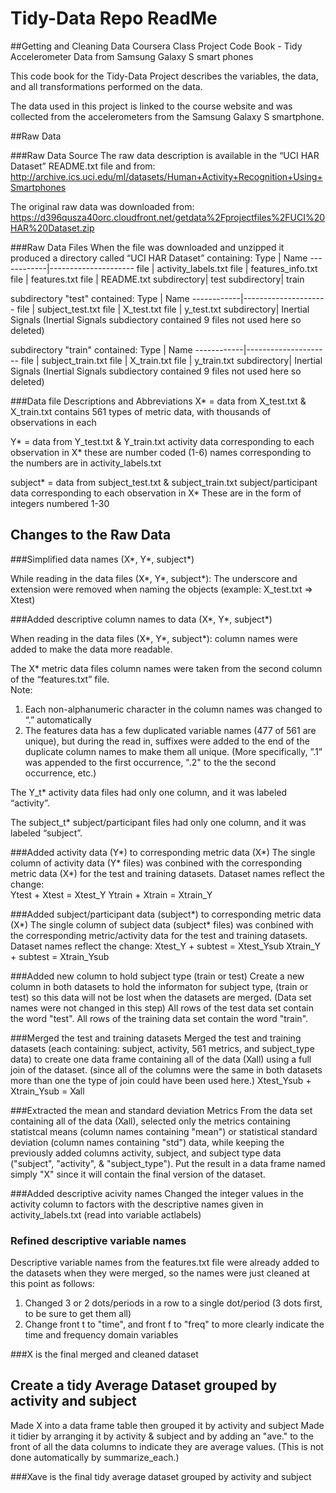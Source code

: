 # Tidy-Data Repo ReadMe

##Getting and Cleaning Data Coursera Class Project Code Book - Tidy Accelerometer Data from Samsung Galaxy S smart phones

This code book for the Tidy-Data Project describes the variables, the data, and all transformations performed on the data.

The data used in this project is linked to the course website and was collected from the accelerometers from the Samsung Galaxy S smartphone. 

##Raw Data

###Raw Data Source
The raw data description is available in the “UCI HAR Dataset” README.txt file and from:
http://archive.ics.uci.edu/ml/datasets/Human+Activity+Recognition+Using+Smartphones

The original raw data was downloaded from:
https://d396qusza40orc.cloudfront.net/getdata%2Fprojectfiles%2FUCI%20HAR%20Dataset.zip

###Raw Data Files
When the file was downloaded and unzipped it produced a directory called “UCI HAR Dataset” containing:
Type        | Name
------------|---------------------
file        | activity_labels.txt
file        | features_info.txt
file        | features.txt
file        | README.txt
subdirectory| test
subdirectory| train

subdirectory "test" contained:
Type        | Name
------------|---------------------
file        | subject_test.txt
file        | X_test.txt
file        | y_test.txt
subdirectory| Inertial Signals
(Inertial Signals subdiectory contained 9 files not used here so deleted)

subdirectory "train" contained:
Type        | Name
------------|---------------------
file        | subject_train.txt
file        | X_train.txt
file        | y_train.txt
subdirectory| Inertial Signals
(Inertial Signals subdiectory contained 9 files not used here so deleted)

###Data file Descriptions and Abbreviations
X* = data from X_test.txt & X_train.txt
     contains 561 types of metric data, with thousands of observations in each

Y* = data from Y_test.txt & Y_train.txt
     activity data corresponding to each observation in X*
     these are number coded (1-6)
     names corresponding to the numbers are in activity_labels.txt

subject* = data from subject_test.txt & subject_train.txt
           subject/participant data corresponding to each observation in X*
           These are in the form of integers numbered 1-30

## Changes to the Raw Data

###Simplified data names (X*, Y*, subject*)

While reading in the data files (X*, Y*, subject*): The underscore and extension were removed when naming the objects (example: X_test.txt => Xtest)

###Added descriptive column names to data (X*, Y*, subject*)

When reading in the data files (X*, Y*, subject*):
column names were added to make the data more readable. 

The X* metric data files column names were taken from the second column of the “features.txt” file.  
Note:
1. Each non-alphanumeric character in the column names was changed to “.” automatically
2. The features data has a few duplicated variable names (477 of 561 are unique), but during the read in, suffixes were added to the end of the duplicate column names to make them all unique. (More specifically, ”.1” was appended to the first occurrence, ".2" to the the second occurrence, etc.)

The Y_t* activity data files had only one column, and it was labeled “activity”.

The subject_t* subject/participant files had only one column, and it was labeled “subject”.

###Added activity data (Y*) to corresponding metric data (X*)
The single column of activity data (Y* files) was conbined with the corresponding metric data (X*) for the test and training datasets. Dataset names reflect the change:   
        Ytest + Xtest = Xtest_Y 
        Ytrain + Xtrain = Xtrain_Y

###Added subject/participant data (subject*) to corresponding metric data (X*)
The single column of subject data (subject* files) was conbined with the corresponding metric/activity data for the test and training datasets. Dataset names reflect the change:
        Xtest_Y + subtest = Xtest_Ysub
        Xtrain_Y + subtest = Xtrain_Ysub

###Added new column to hold subject type (train or test)
Create a new column in both datasets to hold the informaton for subject type, (train or test) so this data will not be lost when the datasets are merged. (Data set names were not changed in this step)
All rows of the test data set contain the word "test".
All rows of the training data set contain the word "train".

###Merged the test and training datasets
Merged the test and training datasets (each containing: subject, activity, 561 metrics, and subject_type data) to create one data frame containing all of the data (Xall) using a full join of the dataset. (since all of the columns were the same in both datasets more than one the type of join could have been used here.)
        Xtest_Ysub + Xtrain_Ysub = Xall

###Extracted the mean and standard deviation Metrics
From the data set containing all of the data (Xall), selected only the metrics containing statistcal means (column names containing "mean") or statistical standard deviation  (column names containing "std") data, while keeping the previously added columns activity, subject, and subject type data ("subject", "activity", & "subject_type"). Put the result in a data frame named simply "X" since it will contain the final version of the dataset.

###Added descriptive acivity names
Changed the integer values in the activity column to factors with the descriptive names given in activity_labels.txt (read into variable actlabels)

### Refined descriptive variable names
Descriptive variable names from the features.txt file were already added to the datasets when they were merged, so the names were just cleaned at this point as follows:
1. Changed 3 or 2 dots/periods in a row to a single dot/period (3 dots first, to be sure to get them all)
2. Change front t to "time", and front f to "freq" to more clearly indicate the time and       frequency domain variables

###X is the final merged and cleaned dataset


## Create a tidy Average Dataset grouped by activity and subject
Made X into a data frame table then grouped it by activity and subject
Made it tidier by arranging it by activity & subject and by adding an "ave." to the front of all the data columns to indicate they are average values. (This is not done automatically by summarize_each.)

###Xave is the final tidy average dataset grouped by activity and subject
